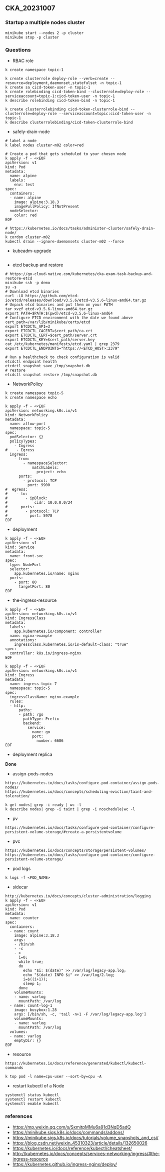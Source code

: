 ## CKA_20231007

### Startup a multiple nodes cluster

```shell
minikube start --nodes 2 -p cluster
minikube stop -p cluster
```

### Questions

- RBAC role

```shell
k create namespace topic-1

k create clusterrole deploy-role --verb=create --resource=deployment,daemonset,statefulset -n topic-1
k create sa cicd-token-user -n topic-1
k create rolebinding cicd-token-bind --clusterrole=deploy-role --serviceaccount=topic-1:cicd-token-user -n topic-1
k describe rolebinding cicd-token-bind -n topic-1

k create clusterrolebinding cicd-token-clusterrole-bind --clusterrole=deploy-role --serviceaccount=topic:cicd-token-user -n topic-1
k describe clusterrolebinding/cicd-token-clusterrole-bind
```

- safely-drain-node

```shell
# label a node
k label nodes cluster-m02 color=red

# Create a pod that gets scheduled to your chosen node
k apply -f - <<EOF
apiVersion: v1
kind: Pod
metadata:
  name: alpine
  labels:
    env: test
spec:
  containers:
  - name: alpine
    image: alpine:3.18.3
    imagePullPolicy: IfNotPresent
  nodeSelector:
    color: red
EOF

# https://kubernetes.io/docs/tasks/administer-cluster/safely-drain-node/
k cordon cluster-m02
kubectl drain --ignore-daemonsets cluster-m02 --force
```

- kubeadm-upgrade

```shell

```

- etcd backup and restore

```shell
# https://go-cloud-native.com/kubernetes/cka-exam-task-backup-and-restore-etcd
minikube ssh -p demo
su -s
# Download etcd binaries
curl -LO https://github.com/etcd-io/etcd/releases/download/v3.5.6/etcd-v3.5.6-linux-amd64.tar.gz 
# Unpack etcd binaries and put them on your PATH
tar xvzf etcd-v3.5.6-linux-amd64.tar.gz 
export PATH=$PATH:$(pwd)/etcd-v3.5.6-linux-amd64
# Configure ETCD environment with the date we found above
cert_path=/var/lib/minikube/certs/etcd
export ETCDCTL_API=3 
export ETCDCTL_CACERT=$cert_path/ca.crt
export ETCDCTL_CERT=$cert_path/server.crt
export ETCDCTL_KEY=$cert_path/server.key
cat /etc/kubernetes/manifests/etcd.yaml | grep 2379
export ETCDCTL_ENDPOINTS="https://<ETCD_HOST>:2379"

# Run a healthcheck to check configuration is valid
etcdctl endpoint health
etcdctl snapshot save /tmp/snapshot.db
# restore
etcdctl snapshot restore /tmp/snapshot.db
```

- NetworkPolicy

```shell
k create namespace topic-5
k create namespace echo

k apply -f - <<EOF
apiVersion: networking.k8s.io/v1
kind: NetworkPolicy
metadata:
  name: allow-port
  namespace: topic-5
spec:
  podSelector: {}
  policyTypes:
    - Ingress
#    - Egress
  ingress:
    - from:
        - namespaceSelector:
            matchLabels:
              project: echo
      ports:
        - protocol: TCP
          port: 9900
#  egress:
#    - to:
#        - ipBlock:
#            cidr: 10.0.0.0/24
#      ports:
#        - protocol: TCP
#          port: 5978
EOF
```

- deployment

```shell
k apply -f - <<EOF
apiVersion: v1
kind: Service
metadata:
  name: front-svc
spec:
  type: NodePort
  selector:
    app.kubernetes.io/name: nginx
  ports:
    - port: 80
      targetPort: 80
EOF
```

- the-ingress-resource

```shell
k apply -f - <<EOF
apiVersion: networking.k8s.io/v1
kind: IngressClass
metadata:
  labels:
    app.kubernetes.io/component: controller
  name: nginx-example
  annotations:
    ingressclass.kubernetes.io/is-default-class: "true"
spec:
  controller: k8s.io/ingress-nginx
EOF

k apply -f - <<EOF
apiVersion: networking.k8s.io/v1
kind: Ingress
metadata:
  name: ingress-topic-7
  namespace: topic-5
spec:
  ingressClassName: nginx-example
  rules:
  - http:
      paths:
      - path: /go
        pathType: Prefix
        backend:
          service:
            name: go
            port:
              number: 6686
EOF
```

- deployment replica

**Done**

- assign-pods-nodes

```shell
https://kubernetes.io/docs/tasks/configure-pod-container/assign-pods-nodes/
https://kubernetes.io/docs/concepts/scheduling-eviction/taint-and-toleration/

k get nodes| grep -i ready | wc -l
k describe nodes| grep -i taint | grep -i noschedule|wc -l
```

- pv
```shell
https://kubernetes.io/docs/tasks/configure-pod-container/configure-persistent-volume-storage/#create-a-persistentvolume
```

- pvc

```shell
https://kubernetes.io/docs/concepts/storage/persistent-volumes/
https://kubernetes.io/docs/tasks/configure-pod-container/configure-persistent-volume-storage/
```
- pod logs

```shell
k logs -f <POD_NAME>
```

- sidecar
```shell
http://kubernetes.io/docs/concepts/cluster-administration/logging
k apply -f - <<EOF
apiVersion: v1
kind: Pod
metadata:
  name: counter
spec:
  containers:
  - name: count
    image: alpine:3.18.3
    args:
    - /bin/sh
    - -c
    - >
      i=0;
      while true;
      do
        echo "$i: $(date)" >> /var/log/legacy-app.log;
        echo "$(date) INFO $i" >> /var/log/2.log;
        i=$((i+1));
        sleep 1;
      done
    volumeMounts:
    - name: varlog
      mountPath: /var/log
  - name: count-log-1
    image: busybox:1.28
    args: [/bin/sh, -c, 'tail -n+1 -F /var/log/legacy-app.log']
    volumeMounts:
    - name: varlog
      mountPath: /var/log   
  volumes:
  - name: varlog
    emptyDir: {}
EOF
```

- resource

```shell
https://kubernetes.io/docs/reference/generated/kubectl/kubectl-commands

k top pod -l name=cpu-user --sort-by=cpu -A
```

- restart kubectl of a Node

```shell
systemctl status kubectl
systemctl restart kubectl
systemctl enable kubectl
```

### references
- https://mp.weixin.qq.com/s/SxmitpMMu6a91d3NqD5adQ
- https://minikube.sigs.k8s.io/docs/commands/addons/
- https://minikube.sigs.k8s.io/docs/tutorials/volume_snapshots_and_csi/
- https://blog.csdn.net/weixin_45310323/article/details/132650026
- https://kubernetes.io/docs/reference/kubectl/cheatsheet/
- http://kubernetes.io/docs/concepts/services-networking/ingress/#the-ingress-resource
- https://kubernetes.github.io/ingress-nginx/deploy/
